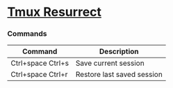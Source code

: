 # [Tmux Resurrect](https://github.com/tmux-plugins/tmux-resurrect)

### Commands

| Command           | Description                |
| ----------------- | -------------------------- |
| Ctrl+space Ctrl+s | Save current session       |
| Ctrl+space Ctrl+r | Restore last saved session |
